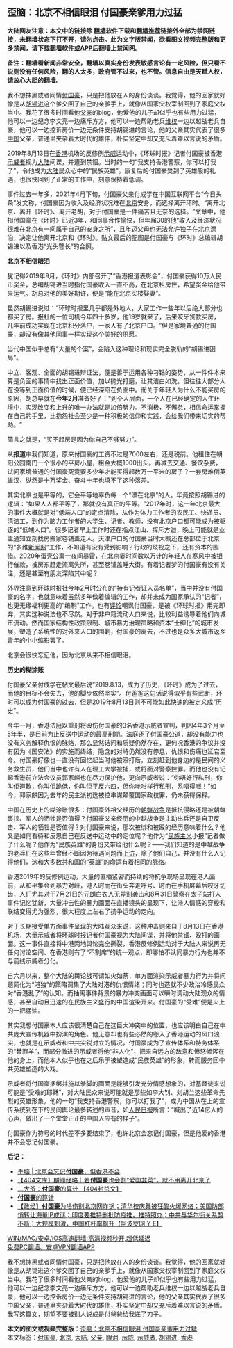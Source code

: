  <h2>歪脑：北京不相信眼泪 付国豪亲爹用力过猛</h2> <p class="notice"><b>大陆网友注意：本文中的链接除 <a href="https://github.com/bannedbook/fanqiang" >翻墙</a>软件下载和<a href="https://github.com/killgcd/justmysocks/blob/master/README.md">翻墙推荐</a>链接外全部为禁网链接，未翻墙状态下打不开，请勿点击。此为文字版禁闻，欲看图文视频完整版和更多禁闻，请下载<a href="https://github.com/bannedbook/fanqiang">翻墙软件或APP</a>后翻墙上禁闻网。</p><p>备注：翻墙看新闻非常安全，翻墙以真实身份发表敏感言论有一定风险，但只看不说则没有任何风险，翻的人太多，政府管不过来，也不管。信息自由是天赋人权，请放心大胆的翻墙。</b></p>  <div class="entry"> <p id="summary">我不想抹黑或者同情<a href="https://www.bannedbook.org/bnews/tag/%E4%BB%98%E5%9B%BD%E8%B1%AA/" class="st_tag internal_tag" rel="tag" title="标签 付国豪 下的日志">付国豪</a>，只是把他放在人的身份谈谈。我觉得，他的回家就好像是从<a href="https://www.bannedbook.org/bnews/tag/%e8%83%a1%e9%94%a1%e8%bf%9b/" class="st_tag internal_tag" rel="tag" title="标签 胡锡进 下的日志">胡锡进</a>这个爹交回了自己的亲爹手上，就像从国家父权宰制回到了家庭父权当中。我花了很多时间看他<a href="https://www.bannedbook.org/bnews/tag/%E7%88%B6%E4%BA%B2/" class="st_tag internal_tag" rel="tag" title="标签 父亲 下的日志">父亲</a>的blog，他爱他的儿子却似乎也有些用力过猛，他可以一边纪念李文亮一边痛斥方方，他可以一边帮助老兵<span class='wp_keywordlink_affiliate'><a href="https://www.bannedbook.org/bnews/weiquan/" title="维权" target="_blank">维权</a></span>一边以越战老兵自豪，他可以一边控诉房价一边无条件支持胡锡进的言论，他的父亲其实代表了很多<span class='wp_keywordlink_affiliate'><a href="https://www.bannedbook.org/" title="中国" target="_blank">中国</a></span>父亲，普通里夹杂着大时代的雄伟，朴实坚定中却又充斥着难以言说的矛盾。</p> <p id="conimg">2019年8月13日在<a href="https://www.bannedbook.org/bnews/tag/%e9%a6%99%e6%b8%af/" class="st_tag internal_tag" rel="tag" title="标签 香港 下的日志">香港</a>机场的反修例<a href="https://www.bannedbook.org/bnews/tag/%e7%a4%ba%e5%a8%81/" class="st_tag internal_tag" rel="tag" title="标签 示威 下的日志">示威</a>运动中，《环球时报》记者付国豪被香港<a href="https://www.bannedbook.org/bnews/tag/%E7%A4%BA%E5%A8%81%E8%80%85/" class="st_tag internal_tag" rel="tag" title="标签 示威者 下的日志">示威者</a>视为<span class='wp_keywordlink_affiliate'><a href="https://www.bannedbook.org/" title="大陆" target="_blank">大陆</a></span>间谍，并遭到禁锢。当时的一句‌‌“我支持香港警察，你可以打我了‌‌”，令他成为<a href="https://www.bannedbook.org/bnews/tag/%e5%a4%a7%e9%99%86/" class="st_tag internal_tag" rel="tag" title="标签 大陆 下的日志">大陆</a>民众心中的‌‌“民族英雄‌‌”。康复后的付国豪受到了英雄般的礼遇，也很快回到了正常的工作中，刻意保持着低调。</p> <p>事件过去一年多，2021年4月下旬，付国豪父亲付成学在中国互联网平台‌‌“今日头条‌‌”发文称，付国豪因为收入及经济状况难在<a href="https://www.bannedbook.org/bnews/tag/%e5%8c%97%e4%ba%ac/" class="st_tag internal_tag" rel="tag" title="标签 北京 下的日志">北京</a>安身，而选择离开环时。‌‌“离开北京、离开《环时》、离开老胡，对于付国豪是一件痛苦且无奈的选择。‌‌”文章中，他指付国豪在《环时》已近3年，和同事合作愉快，但年届30的他‌‌“收入及经济状况很难在北京有一间属于自己的安身之所‌‌”，且年迈父母也无法允许独子在北京漂泊，决定让他离开北京和《环时》。贴文最后的配图是付国豪与《环时》总编辑胡锡进以及香港‌‌“光头警长‌‌”的合照。</p> <p><strong>北京不相信<a href="https://www.bannedbook.org/bnews/tag/%E7%9C%BC%E6%B3%AA/" class="st_tag internal_tag" rel="tag" title="标签 眼泪 下的日志">眼泪</a></strong></p> <p>犹记得2019年9月，《环时》内部召开了‌‌“香港报道表彰会‌‌”，付国豪获得10万人民币奖金，总编胡锡进当时指付国豪收入一直不高，在北京租房住，希望奖金给他带来运气。胡总对他的美好期许，便是‌‌“能在北京买楼娶妻‌‌”。</p> <p>虽然胡锡进说过：‌‌“环球时报里几乎都是外地人，大家工作一些年以后绝大部分也都买了房。报社的一位司机今年四十多岁，他19岁就来了，后来咬牙贷款买房，几年前成功实现在北京积分落户，一家人有了北京户口。‌‌”但是家境普通的付国豪，却没有像其他同事一样实现这个美好的夙愿。</p>  <p>当代中国似乎总有‌‌“大量的个案‌‌”，会陷入这种理论和现实完全脱轨的‌‌“胡锡进困局‌‌”。</p> <p>中立、客观、全面的胡锡进辩证法，便是善于运用各种刁钻的姿势，从一件件本来算是负面的事情中找出正面价值，加以抛光打磨，让其洁白如洗。但往往大部分人在没等到正面价值的时候，便已经深陷在负面中。而关于年轻人为什么不能买房的原因，胡总早就在<strong>今年</strong><strong>2</strong><strong>月</strong>准备好了：‌‌“到个人层面，一个人在已经确定的人生环境中，实现改变和上升的唯一办法就是加倍努力。不消极，不懈怠，相信命运掌握在自己的手里，比抱怨社会至少是一种积极的信仰和实践，会给我们带来切实的帮助。‌‌”</p> <p>简言之就是，‌‌“买不起房是因为你自己不够努力‌‌”。</p> <p>从<strong>报道</strong>中我们知道，原来付国豪的工资不过是7000左右，还是税前。他租住在朝阳公园南门一个很小的平房小屋，租金大概1000出头。再减去交通、餐饮杂费，试问家境普通的付国豪究竟要多少年才能买得起数万一平米的房子？一套房难倒英雄汉，纵然是十万奖金、奋斗十年也填不了这种落差。</p> <p>其实北京也是平等的，它会平等地辜负每一个‌‌“漂在北京‌‌”的人。毕竟按照胡锡进的逻辑：‌‌“如果人人都平等了，那就没有真正的平等。‌‌”2017年时，这一年北京最大的事件大概就是对‌‌“低端人口‌‌”的定点清除，从作为体力工作者的农民工、快递员、清洁工，到作为脑力工作者的大学生、记者、教师，没有北京户口都可能成为被驱逐的‌‌“低端人口‌‌”。很多记者早上工作时还在指点江山、挥斥方遒，晚上可能就是业主通知立刻找房搬家卷铺盖走人。天津户口的付国豪当时大概还在总部位于北京的‌‌“多维<span class='wp_keywordlink_affiliate'><a href="https://www.bannedbook.org/" title="新闻网">新闻网</a></span>‌‌”工作，不知道有没有受到影响？行政的歧视之下，还有资本的围猎。2020年蛋壳公寓一夜间暴雷，在北京霎时间数以万计的年轻人在寒风中被银行催款，被房东赶走流离失所，甚至卷铺盖睡大街。有着记者梦的付国豪有没有关注，还是甚至有朋友深陷其中呢？</p> <p>外界注意到环球时报社今年2月时公布的‌‌“持有记者证人员名单‌‌”，当中并没有付国豪的名字，也就意味着虽然多年做着编辑的工作，却并未成为国家承认的‌‌“记者‌‌”，也更无缘福利更高的‌‌“编制‌‌”工作。也有<span class='wp_keywordlink_affiliate'><a href="https://www.bannedbook.org/bnews/comments/" title="新闻评论" target="_blank">评论</a></span>嘲讽付国豪，是被《环球时报》用完即弃，其实这种说法也不尽然。对于非户籍流动人口来说，比较利益诱导着他们向城市流动。然而国家结构性政策限制、城市暴力治理策略和资本‌‌“士绅化‌‌”的城市发展，塑造了系统性的对外来人口的围剿，付国豪的离去，不过也是众多大城市返乡青年的小小缩影罢了。</p>  <p>北京会很快忘记他，因为北京从来不相信眼泪。</p> <p><strong>历史的糊涂账</strong></p> <p>付国豪父亲付成学在帖文最后说‌‌“2019.8.13，成为了历史，《环时》成为了过去，而他的目标不会失去，他的脚步依然坚实‌‌”。付爸爸这句话说得似乎有些武断，环时可以成为付国豪的过去，但是2019年8月13日则不可能如此快速的被定义成‌‌“历史‌‌”。</p> <p>今年一月，香港法庭以重刑将殴伤付国豪的3名香港示威者宣判，判囚4年3个月至5年半，是目前为止反送中运动的最高刑期。法庭还了付国豪公道，却没有能力也没有义务解释仇恨的脉络，那么显然诘问和质疑仍然存在，更何况香港的争议并没有因为《国安法》的实施而终结，隐含的对峙仍然没有停息，仇恨和伤痛也延宕至今。付国豪好像也一直没有回忆起当时他被殴打后，立刻赶到他身边的是民间的义务救生员，他们当中也许有人在理工大学被捕，或将面对警察控罪。而他也没有记起香港前立法会议员郭家麒也在尽力保护他，更向示威者说：‌‌“你唔好行私刑，你叫佢道歉，你叫佢跪低，你叫佢<span class='wp_keywordlink'><a href="https://www.bannedbook.org/forum11/topic332.html" title="禁片：平反的把戏" target="_blank">平反</a></span><span class='wp_keywordlink'><a href="https://www.bannedbook.org/forum2/topic2509.html" title="《中国六四真相》" target="_blank">六四</a></span>，但你哋咁样行私刑，系唔得嘅！‌‌”如今，郭家麒因为去年的民主派初选被控串谋颠覆国家政权罪，仍未获得保释。</p> <p>中国在历史上的糊涂账很多：付国豪外祖父经历的<span class='wp_keywordlink'><a href="https://www.bannedbook.org/forum2/topic1037.html" title="朝鲜战争——李奇微回忆录" target="_blank">朝鲜战争</a></span>是抵抗侵略还是被朝鲜裹挟、军人的牺牲是否值得？付国豪父亲经历的中越战争是主动出兵还是自卫反击、军人的牺牲是否值得？对付国豪来说，那次被绑和被殴的经历意味着什么？他又是如何看待和反思自己在反送中运动中的定位呢？他作为‌‌“<span class='wp_keywordlink'><a href="https://www.bannedbook.org/forum11/topic333.html" title="禁片：民族主义和三座大山" target="_blank">民族主义</a></span>小报‌‌”记者做了什么呢？他作为‌‌“民族英雄‌‌”的身份又带给他什么呢？——我们知道的是中越战争的老兵们在这些年曾经不断因为待遇问题而<span class='wp_keywordlink_affiliate'><a href="https://www.bannedbook.org/bnews/weiquan/" title="上访" target="_blank">上访</a></span>，除了他们自己，并没有什么人记得他们，这和大多数共和国的‌‌“英雄‌‌”的命运有着相同的脉络。</p> <p>香港2019年的反修例运动，大量的直播紧密而持续的将抗争现场呈现在港人面前，从和平集会到暴力对峙，港人时而在街头奔走呼号、时而在手机屏幕后咬牙切齿，人们尤其对于7月21日的元朗白衣人无差别袭击和8月31日警察在太子站打人事件记忆犹新，大量冲击性的暴力画面在直播镜头的呈现下，让港人情感的穿梭和联结变得尤为强烈，很大程度上左右了抗争运动的走向。</p>  <p>对于长期接受单方面事件呈现的大陆观众来说，这种冲击则来自于8月13日在香港机场，大量示威者将环球时报记者付国豪视为大陆间谍，并将他禁锢、殴打的画面。这一事件直接将中港两地舆论完全撕裂，香港反修例运动对于大陆人来说再无任何讨论空间、在香港则有了‌‌“不割席‌‌”的统一观点，即哪怕不认同暴力行为也并不与前线示威者分化。</p> <p>自六月以来，整个大陆的舆论战可谓如火如荼，单方面渲染示威者暴力行为并将问题简化为‌‌“港独‌‌”的策略调集了大陆对港的仇恨情绪；同时也造就不少政治冷感民众对‌‌“香港乱了‌‌”的认知。而抽离事件背景的暴力冲突画面可以瞬时调动大陆观众的情感，甚至自动且迅速的在民族主义盛行的中国渲染开来。付国豪的‌‌“受难‌‌”便是火上的一把猛油。</p> <p>其实我想付国豪本人应该很清楚自己在这巨大冲突中的位置，也应该明白自己在中共庞大宣传机器中扮演的角色。他无意却也有些必然的卷入了香港运动的风口浪尖，也就是在示威者和中共尖锐对立的情况，付国豪成为了宣传体系和特务体系的‌‌“替罪羊‌‌”，而部分激进的示威者将他‌‌“非人化‌‌”，把来自远方的敌意和愤怒倾泻在他的身上，而他本人似乎也在之后乐于被塑造成‌‌“民族英雄‌‌”的形象，转而服务回中共英雄塑造的大戏。</p> <p>示威者将付国豪捆绑并施以拳脚的画面是能够引发充分情感想象的，对基督徒来说可能是‌‌“受难的耶稣‌‌”，对大陆民众来说可能就是那些如李大钊、刘胡兰这些革命先烈的英雄形象。他的一句‌‌“我支持香港警察，你可以打我了‌‌”，成为中国从在上的宣传系统到在下的民间舆论最多转述的声音，如<span class='wp_keywordlink'><a href="https://www.bannedbook.org/forum2/topic109.html" title="透视人民日报" target="_blank">人民日报</a></span>所言：‌‌“喊出了近14亿人的心声，做出了一个堂堂正正的中国人应有的样子‌‌”。</p> <p>付国豪作为符号的时代差不多要结束了，也许北京会忘记付国豪，但是他爱的香港并不会忘记付国豪。</p> <p><strong>后记：</strong></p>  <ul class='op-related-articles' title='相关阅读'> <li><a href='https://www.bannedbook.org/bnews/baitai/20210430/1536954.html' target='_blank'>歪脑 &#124; 北京会忘记<b>付国豪</b>，但香港不会</a></li> <li><a href='https://www.bannedbook.org/bnews/baitai/20210427/1534822.html' target='_blank'>【404文库】麟阁经略｜若<b>付国豪</b>也会割“爱国韭菜”，就不用离开北京了</a></li> <li><a href='https://www.bannedbook.org/bnews/comments/20210427/1534493.html' target='_blank'>二大爷：<b>付国豪</b>的算计 【404封杀文】</a></li> <li><a href='https://www.bannedbook.org/bnews/ssgc/20210426/1534170.html' target='_blank'><b>付国豪</b>的算计</a></li> <li><a href='https://www.bannedbook.org/bnews/bannedvideo/20210426/1534118.html' target='_blank'>【政经】<b>付国豪</b>为啥伤别北京网炸锅；清华校庆舞被狂酸火爆网络；美国防部悄转让海量IP成谜；印度要推特删批防疫推，推特照办；中共与华尔街关系剪不断；大规模刺激，中国杠杆率飙升【阿波罗网 Y E】</a></li> </ul> <p class="texttj"> <a href="https://github.com/bannedbook/fanqiang/wiki/V2ray%E6%9C%BA%E5%9C%BA" target="_blank">WIN/MAC/安卓/iOS高速翻墙:高清视频秒开,超低延迟</a><br/> <a href="https://github.com/bannedbook/fanqiang/wiki/%E7%A6%81%E9%97%BB%E7%BD%91%E5%AE%89%E5%8D%93%E7%BF%BB%E5%A2%99%E6%96%B0%E9%97%BBAPP" target="_blank">免费PC翻墙、安卓VPN翻墙APP</a></p><div id="archive-pix-1" class="banner-ads"> <!-- AuctionX Display platform tag START --> <div id="26318x728x90x621x_ADSLOT1" clicktrack="%%CLICK_URL_ESC%%"></div> <!-- AuctionX Display platform tag END --> </div> <div id="archive-pix-2" class="banner-ads"> <!-- AuctionX Display platform tag START --> <div id="26315x300x250x621x_ADSLOT1" clicktrack="%%CLICK_URL_ESC%%"></div> <!-- AuctionX Display platform tag END --> </div><p>我不想抹黑或者同情付国豪，只是把他放在人的身份谈谈。我觉得，他的回家就好像是从胡锡进这个爹交回了自己的亲爹手上，就像从国家父权宰制回到了家庭父权当中。我花了很多时间看他父亲的blog，他爱他的儿子却似乎也有些用力过猛，他可以一边纪念李文亮一边痛斥方方，他可以一边帮助老兵维权一边以越战老兵自豪，他可以一边控诉房价一边无条件支持胡锡进的言论，他的父亲其实代表了很多中国父亲，普通里夹杂着大时代的雄伟，朴实坚定中却又充斥着难以言说的矛盾。我写这篇文，期望不要被别人说成是付爸爸给我递了刀子。</p><a name='sharetosocial'></a>       <div><b>本文的图文或视频完整版</b>：<a href='https://www.bannedbook.org/bnews/comments/20210503/1538454.html'>歪脑：北京不相信眼泪 付国豪亲爹用力过猛</a></div>  </div><!--END ENTRY--> <div class="postfooter"> <div>本文标签：<a href="https://www.bannedbook.org/bnews/tag/%E4%BB%98%E5%9B%BD%E8%B1%AA/" rel="tag">付国豪</a>, <a href="https://www.bannedbook.org/bnews/tag/%e5%8c%97%e4%ba%ac/" rel="tag">北京</a>, <a href="https://www.bannedbook.org/bnews/tag/%e5%a4%a7%e9%99%86/" rel="tag">大陆</a>, <a href="https://www.bannedbook.org/bnews/tag/%E7%88%B6%E4%BA%B2/" rel="tag">父亲</a>, <a href="https://www.bannedbook.org/bnews/tag/%E7%9C%BC%E6%B3%AA/" rel="tag">眼泪</a>, <a href="https://www.bannedbook.org/bnews/tag/%e7%a4%ba%e5%a8%81/" rel="tag">示威</a>, <a href="https://www.bannedbook.org/bnews/tag/%E7%A4%BA%E5%A8%81%E8%80%85/" rel="tag">示威者</a>, <a href="https://www.bannedbook.org/bnews/tag/%e8%83%a1%e9%94%a1%e8%bf%9b/" rel="tag">胡锡进</a>, <a href="https://www.bannedbook.org/bnews/tag/%e9%a6%99%e6%b8%af/" rel="tag">香港</a></div>  </div><!--END POSTFOOTER--> 